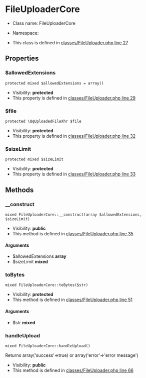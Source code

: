 FileUploaderCore
===============






* Class name: FileUploaderCore
* Namespace: 

* This class is defined in [classes/FileUploader.php line 27](https://github.com/PrestaShop/PrestaShop/blob/1.6.1.1/classes/FileUploader.php#27)





Properties
----------


### $allowedExtensions

    protected mixed $allowedExtensions = array()





* Visibility: **protected**
* This property is defined in [classes/FileUploader.php line 29](https://github.com/PrestaShop/PrestaShop/blob/1.6.1.1/classes/FileUploader.php#29)


### $file

    protected \QqUploadedFileXhr $file





* Visibility: **protected**
* This property is defined in [classes/FileUploader.php line 32](https://github.com/PrestaShop/PrestaShop/blob/1.6.1.1/classes/FileUploader.php#32)


### $sizeLimit

    protected mixed $sizeLimit





* Visibility: **protected**
* This property is defined in [classes/FileUploader.php line 33](https://github.com/PrestaShop/PrestaShop/blob/1.6.1.1/classes/FileUploader.php#33)


Methods
-------


### __construct

    mixed FileUploaderCore::__construct(array $allowedExtensions, $sizeLimit)





* Visibility: **public**
* This method is defined in [classes/FileUploader.php line 35](https://github.com/PrestaShop/PrestaShop/blob/1.6.1.1/classes/FileUploader.php#35)


#### Arguments
* $allowedExtensions **array**
* $sizeLimit **mixed**



### toBytes

    mixed FileUploaderCore::toBytes($str)





* Visibility: **protected**
* This method is defined in [classes/FileUploader.php line 51](https://github.com/PrestaShop/PrestaShop/blob/1.6.1.1/classes/FileUploader.php#51)


#### Arguments
* $str **mixed**



### handleUpload

    mixed FileUploaderCore::handleUpload()

Returns array('success'=>true) or array('error'=>'error message')



* Visibility: **public**
* This method is defined in [classes/FileUploader.php line 66](https://github.com/PrestaShop/PrestaShop/blob/1.6.1.1/classes/FileUploader.php#66)



